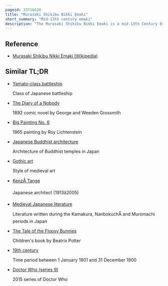 ```yaml
---
pageid: 33716838
title: "Murasaki Shikibu Nikki Emaki"
short_summary: "Mid-13th century emaki"
description: "The Murasaki Shikibu Nikki Emaki is a mid-13th Century Emaki inspired by the private Diary of Murasaki Shikibu, Lady-In-Waiting at the 10th–11th Century heian Court and Author of the Tale of Genji. This emaki Belongs to the classical Style of japanese painting known as Yamato-E and revives the Iconography of the heian Period."
---
```


## Reference

- [Murasaki Shikibu Nikki Emaki (Wikipedia)](https://en.wikipedia.org/?curid=33716838)

## Similar TL;DR

- [Yamato-class battleship](/tldr/en/yamato-class-battleship)

  Class of Japanese battleship

- [The Diary of a Nobody](/tldr/en/the-diary-of-a-nobody)

  1892 comic novel by George and Weeden Grossmith

- [Big Painting No. 6](/tldr/en/big-painting-no-6)

  1965 painting by Roy Lichtenstein

- [Japanese Buddhist architecture](/tldr/en/japanese-buddhist-architecture)

  Architecture of Buddhist temples in Japan

- [Gothic art](/tldr/en/gothic-art)

  Style of medieval art

- [KenzÅ Tange](/tldr/en/kenzo-tange)

  Japanese architect (1913â2005)

- [Medieval Japanese literature](/tldr/en/medieval-japanese-literature)

  Literature written during the Kamakura, NanbokuchÅ and Muromachi periods in Japan

- [The Tale of the Flopsy Bunnies](/tldr/en/the-tale-of-the-flopsy-bunnies)

  Children's book by Beatrix Potter

- [19th century](/tldr/en/19th-century)

  Time period between 1 January 1801 and 31 December 1900

- [Doctor Who (series 9)](/tldr/en/doctor-who-series-9)

  2015 series of Doctor Who
